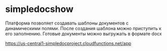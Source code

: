 # simpledocshow
Платформа позволяет создавать шаблоны документов с динамическими полями. После создания шаблона можно приступить к его заполнению. Готовые документы можно выгружать в формате docx

https://us-central1-simpledocproject.cloudfunctions.net/app
